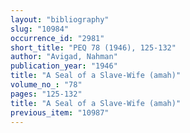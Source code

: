 ```yaml
---
layout: "bibliography"
slug: "10984"
occurrence_id: "2981"
short_title: "PEQ 78 (1946), 125-132"
author: "Avigad, Nahman"
publication_year: "1946"
title: "A Seal of a Slave-Wife (amah)"
volume_no_: "78"
pages: "125-132"
title: "A Seal of a Slave-Wife (amah)"
previous_item: "10987"
---
```

